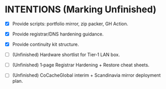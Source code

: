 # INTENTIONS (Marking Unfinished)
- [x] Provide scripts: portfolio mirror, zip packer, GH Action.
- [x] Provide registrar/DNS hardening guidance.
- [x] Provide continuity kit structure.
- [ ] (Unfinished) Hardware shortlist for Tier‑1 LAN box.
- [ ] (Unfinished) 1‑page Registrar Hardening + Restore cheat sheets.
- [ ] (Unfinished) CoCacheGlobal interim + Scandinavia mirror deployment plan.

